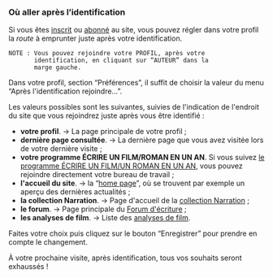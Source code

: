 ### Où aller après l’identification

Si vous êtes [inscrit](../user/signup) ou [abonné](../user/signup?user[subscribe]=on) au site, vous pouvez régler dans votre profil la *route* à emprunter juste après votre identification.

    NOTE : Vous pouvez rejoindre votre PROFIL, après votre
           identification, en cliquant sur “AUTEUR” dans la
           marge gauche.

Dans votre profil, section “Préférences”, il suffit de choisir la valeur du menu “Après l'identification rejoindre…”.

Les valeurs possibles sont les suivantes, suivies de l'indication de l'endroit du site que vous rejoindrez juste après vous être identifié :

* **votre profil**. -> La page principale de votre profil ;
* **dernière page consultée**. -> La dernière page que vous avez visitée lors de votre dernière visite ;
* **votre programme ÉCRIRE UN FILM/ROMAN EN UN AN**. Si vous suivez [le programme ÉCRIRE UN FILM/UN ROMAN EN UN AN](unan/home), vous pouvez rejoindre directement votre bureau de travail ;
* **l'accueil du site**. -> la “[home page](site/home)”, où se trouvent par exemple un aperçu des dernières actualités ;
* **la collection Narration**. -> Page d'accueil de la [collection Narration](cnarration/home) ;
* **le forum**. -> Page principale du [Forum d'écriture](forum/home) ;
* **les analyses de film**. -> Liste des [analyses de film](analyse/list).

Faites votre choix puis cliquez sur le bouton “Enregistrer” pour prendre en compte le changement.

À votre prochaine visite, après identification, tous vos souhaits seront exhaussés !

